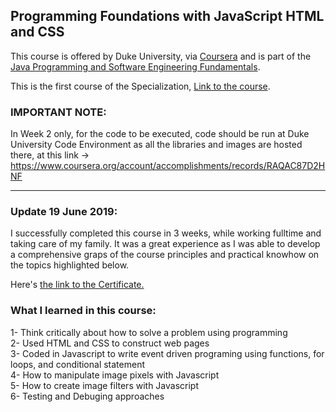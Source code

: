 ## Programming Foundations with JavaScript HTML and CSS
This course is offered by Duke University, via <a href="https://www.coursera.org">Coursera</a> and is part of the <a href="https://www.coursera.org/specializations/java-programming">Java Programming and Software Engineering Fundamentals</a>.

This is the first course of the Specialization, <a href="https://www.coursera.org/learn/duke-programming-web">Link to the course</a>.

### IMPORTANT NOTE: 

In Week 2 only, for the code to be executed, code should be run at Duke University Code Environment as all the libraries and images are hosted there, at this link -> https://www.coursera.org/account/accomplishments/records/RAQAC87D2HNF

<hr>

<h3>Update 19 June 2019:</h3>
I successfully completed this course in 3 weeks, while working fulltime and taking care of my family. It was a great experience as I was able to develop a comprehensive graps of the course principles and practical knowhow on the topics highlighted below. <br>

Here's <a href="https://www.coursera.org/account/accomplishments/certificate/PBDEEDB3MAER">the link to the Certificate.</a> <br>

<h3>What I learned in this course:</h3>
1- Think critically about how to solve a problem using programming <br>
2- Used HTML and CSS to construct web pages <br/>
3- Coded in Javascript to write event driven programing using functions, for loops, and conditional statement <br/>
4- How to manipulate image pixels with Javascript <br/>
5- How to create image filters with Javascript <br/>
6- Testing and Debuging approaches <br/>
 


